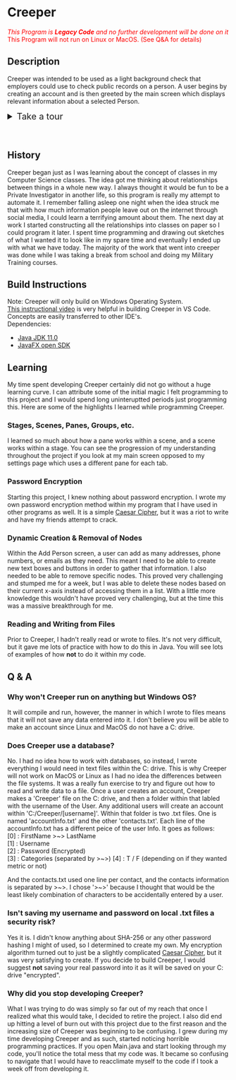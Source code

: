 # Creeper
<span style="color: red;">*This Program is **Legacy Code** and no further development will be done on it*</span><br>
<span style="color: red;">This Program will not run on Linux or MacOS.  (See Q&A for details)
## Description
Creeper was intended to be used as a light background check that employers could use to check public records on a person.  A user begins by creating an account and is then greeted by the main screen which displays relevant information about a selected Person.
<details>
    <summary style="font-size: 20px;">Take a tour</summary>

### Logging In
If you'll notice in the image below, the helper text reads 'Welcome Back!  Log in above or create a new account below!'.  This is because I already had an account set up prior to taking this screenshot.  If there were no accounts to be found, it would instead read, 'It seems like this is your first time here.  Click the link below to get started!'.
![log In Screen](img/log-in-scrn.png "Log In Screen")

### Account Creation
Creating an account was two parts.  One screen to get your name, email, and measurement preference, and the next was to set a username and password.  This is actually one pane, however, the nodes within it are toggled to hidden and then visible.  I wasn't sure how to add and remove panes when I made this.
![createAccount1](img/account-creation-pt1.png "Account Creation")
![createAccount2](img/account-creation-pt2.png "Account Creation")

### Main Screen
This is where the user was supposed to review all of thier information.  Once a user has selected a Person object, they can then view all the information on this screen.  I remember being particularily proud of the list that showed the most recently viewed people.
![mainScreenBlank](img/main-screen-blank.png "Main Screen")

### Adding a Person
Some of my first regexes were learned through this screen.  This screen took at least a month to make, and hosts one of my favorite programming memories.  A user can enter in all the known information about the person on this screen and hit submit.  After submit was pressed, Creeper was meant to crawl the web and search for any other information known about this person and fill it in.  Of course I never got to the web scraping part, but that was the idea.  I ended up writing my own phone number and email regex to validate information.  The biggest problem I had with this screen that I would love to highlight is the dynamic generation of nodes on the screen.  You will notice a '+' button located to the right of some fields.  The user could add as many of these fields as they wished.  Creating and removing a node became an incredibly difficult feat for me as I had to be able to reference the specific node if I wanted to delete it.  I struggled for weeks trying to solve this problem, then one day it hit me!  I could reference those nodes based on the X-axis they were on.  It seems simple and easy, but it was so satisfying to see my problem have a solution.
![Adding a Person](img/add-contact-screen.png "Add Contact Screen")

### Errors
Any program that accepts user input needs to be able to check for and correct potential user mistakes.  I accomplished this by using a pop up screen that placed passed in Error Text and displayed it to the user.
![Error Message](img/err-msg.png "Error Message")

### Searching for a person
Once a user saved their contact, they were taken back to the blank main screen.  From here they could search the person they just made.
![Search Person Screen](img/search-person.png "Search Person Screen")

### Populating the Main Screen
After the user selects the desired contact, they are taken back to the main screen where they are initially given a condensed view of the contact.  They have the option to click the 'More Details' hypertext which will pull their information down to give all the found and entered information about the contact.  Just as with the account creation, this is simply nodes toggling visibility, not actually moving around.  This is obvious if you notice the scroll bar indicates that there is more content in the body than before.
![Partial Main Screen](img/main-screen-partial-fill.png "Partial Main Screen")
![Expanded Main Screen](img/main-screen-full-fill.png "Expanded Main Scren")

### Settings
The tab panes was extremely helpful with my understanding of how panes and views work within JavaFX.  I really learned a lot from programming this portion of the project.  Despite the learning, this ended up killing my project strangely enough.  I got pretty far in the code and functionality, I just burnt out on this project and realized the scope of what I was trying to do and how unrealistic it was.  Regardless, this probably took the most time out of anything thus far.  The user settings was first, and very quick to program.  A user could simply alter the name, email, date of birth, and password they had entered.
![User Settings](img/user-settings.png "User Settings")

The contact settings page was a huge undertaking and I did finish it, however, it took all of the challenges from adding a user and made it more difficult by altering it.  I found it much easier to completely read the contacts file, save it in memory, delete it, then re-write it with the updated information rather than just update it.  
![search contacts settings](img/search-contacts-settings.png "Search Contacts Setttings") <br>
The collapsing carrot buttons were a challenge to program as well as their height was difficult for me to measure.
![edit contacts settings](img/edit-contacts-settings.png "Edit Contacts Settings")
</details><br><br>

## History
Creeper began just as I was learning about the concept of classes in my Computer Science classes.  The idea got me thinking about relationships between things in a whole new way.  I always thought it would be fun to be a Private Investigator in another life, so this program is really my attempt to automate it.  I remember falling asleep one night when the idea struck me that with how much information people leave out on the internet through social media, I could learn a terrifying amount about them.  The next day at work I started constructing all the relationships into classes on paper so I could program it later.  I spent time programming and drawing out sketches of what I wanted it to look like in my spare time and eventually I ended up with what we have today.  The majority of the work that went into creeper was done while I was taking a break from school and doing my Military Training courses.

## Build Instructions
Note:  Creeper will only build on Windows Operating System. <br>
[This instructional video](https://www.youtube.com/watch?v=H67COH9F718) is very helpful in building Creeper in VS Code.  Concepts are easily transferred to other IDE's.<br>
Dependencies:
 - [Java JDK 11.0](https://www.oracle.com/java/technologies/javase/javase-jdk8-downloads.html)
 - [JavaFX open SDK](https://gluonhq.com/products/javafx/)

## Learning
My time spent developing Creeper certainly did not go without a huge learning curve.  I can attribute some of the initial magic I felt programming to this project and I would spend long uninteruptted periods just programming this.  Here are some of the highlights I learned while programming Creeper.
### **Stages, Scenes, Panes, Groups, etc.**
I learned so much about how a pane works within a scene, and a scene works within a stage.  You can see the progression of my understanding throughout the project if you look at my main screen opposed to my settings page which uses a different pane for each tab.
### **Password Encryption**
Starting this project, I knew nothing about password encryption.  I wrote my own password encryption method within my program that I have used in other programs as well.  It is a simple [Caesar Cipher](https://en.wikipedia.org/wiki/Caesar_cipher), but it was a riot to write and have my friends attempt to crack.
### **Dynamic Creation & Removal of Nodes**
Within the Add Person screen, a user can add as many addresses, phone numbers, or emails as they need.  This meant I need to be able to create new text boxes and buttons in order to gather that information.  I also needed to be able to remove specific nodes.  This proved very challenging and stumped me for a week, but I was able to delete these nodes based on their current x-axis instead of accessing them in a list.  With a little more knowledge this wouldn't have proved very challenging, but at the time this was a massive breakthrough for me.
### **Reading and Writing from Files**
Prior to Creeper, I hadn't really read or wrote to files.  It's not very difficult, but it gave me lots of practice with how to do this in Java.  You will see lots of examples of how **not** to do it within my code.

## Q & A
### **Why won't Creeper run on anything but Windows OS?**
It will compile and run, however, the manner in which I wrote to files means that it will not save any data entered into it.  I don't believe you will be able to make an account since Linux and MacOS do not have a C: drive.
### **Does Creeper use a database?**
No.  I had no idea how to work with databases, so instead, I wrote everything I would need in text files within the C: drive.  This is why Creeper will not work on MacOS or Linux as I had no idea the differences between the file systems.  It was a really fun exercise to try and figure out how to read and write data to a file.  Once a user creates an account, Creeper makes a 'Creeper' file on the C: drive, and then a folder within that labled with the username of the User.  Any additional users will create an account within 'C:/Creeper/[username]'.  Within that folder is two .txt files.  One is named 'accountInfo.txt' and the other 'contacts.txt'.  Each line of the accountInfo.txt has a different peice of the user Info. It goes as follows: <br>
[0] : FirstName >\~> LastName <br>
[1] : Username <br>
[2] : Password (Encrypted) <br>
[3] : Categories (separated by >\~>)
[4] : T / F (depending on if they wanted metric or not)

And the contacts.txt used one line per contact, and the contacts information is separated by >~>.  I chose '>~>' because I thought that would be the least likely combination of characters to be accidentally entered by a user.
### **Isn't saving my username and password on local .txt files a security risk?**
Yes it is.  I didn't know anything about SHA-256 or any other password hashing I might of used, so I determined to create my own.  My encryption algorithm turned out to just be a slightly complicated [Caesar Cipher](https://en.wikipedia.org/wiki/Caesar_cipher), but it was very satisfying to create. If you decide to build Creeper, I would suggest **not** saving your real password into it as it will be saved on your C: drive "encrypted".

### **Why did you stop developing Creeper?**
What I was trying to do was simply so far out of my reach that once I realized what this would take, I decided to retire the project.  I also did end up hitting a level of burn out with this project due to the first reason and the increasing size of Creeper was beginning to be confusing.  I grew during my time developing Creeper and as such, started noticing horrible programming practices.  If you open Main.java and start looking through my code, you'll notice the total mess that my code was.  It became so confusing to navigate that I would have to reacclimate myself to the code if I took a week off from developing it.